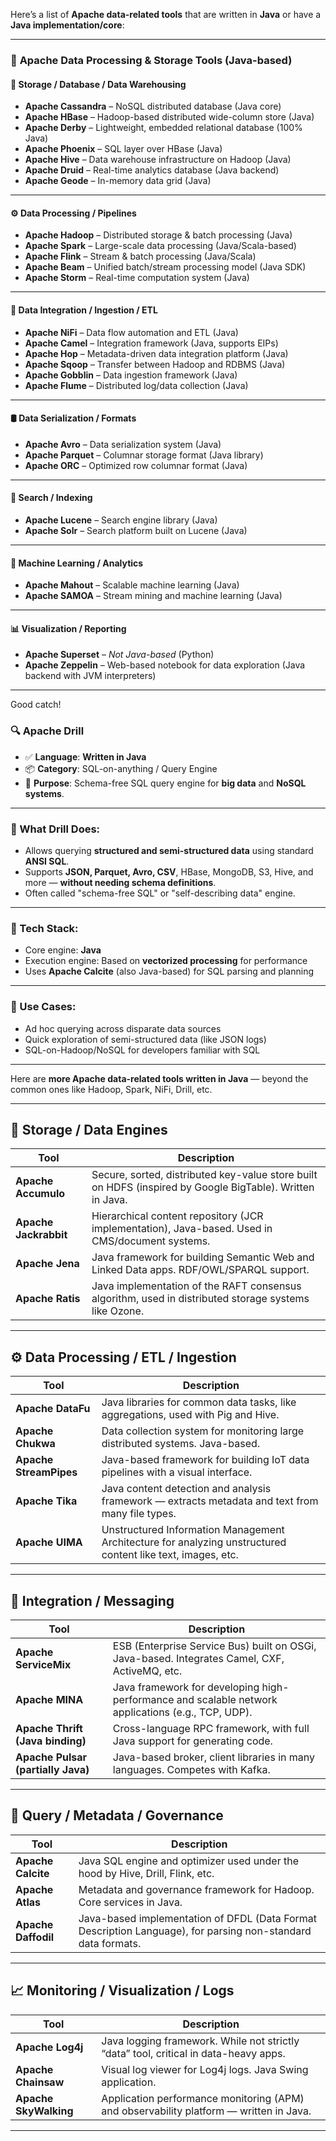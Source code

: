 Here’s a list of **Apache data-related tools** that are written in **Java** or have a **Java implementation/core**:

---

### 🔹 **Apache Data Processing & Storage Tools (Java-based)**

#### 🧱 **Storage / Database / Data Warehousing**

* **Apache Cassandra** – NoSQL distributed database (Java core)
* **Apache HBase** – Hadoop-based distributed wide-column store (Java)
* **Apache Derby** – Lightweight, embedded relational database (100% Java)
* **Apache Phoenix** – SQL layer over HBase (Java)
* **Apache Hive** – Data warehouse infrastructure on Hadoop (Java)
* **Apache Druid** – Real-time analytics database (Java backend)
* **Apache Geode** – In-memory data grid (Java)

---

#### ⚙️ **Data Processing / Pipelines**

* **Apache Hadoop** – Distributed storage & batch processing (Java)
* **Apache Spark** – Large-scale data processing (Java/Scala-based)
* **Apache Flink** – Stream & batch processing (Java/Scala)
* **Apache Beam** – Unified batch/stream processing model (Java SDK)
* **Apache Storm** – Real-time computation system (Java)

---

#### 🔄 **Data Integration / Ingestion / ETL**

* **Apache NiFi** – Data flow automation and ETL (Java)
* **Apache Camel** – Integration framework (Java, supports EIPs)
* **Apache Hop** – Metadata-driven data integration platform (Java)
* **Apache Sqoop** – Transfer between Hadoop and RDBMS (Java)
* **Apache Gobblin** – Data ingestion framework (Java)
* **Apache Flume** – Distributed log/data collection (Java)

---

#### 🛢️ **Data Serialization / Formats**

* **Apache Avro** – Data serialization system (Java)
* **Apache Parquet** – Columnar storage format (Java library)
* **Apache ORC** – Optimized row columnar format (Java)

---

#### 🔎 **Search / Indexing**

* **Apache Lucene** – Search engine library (Java)
* **Apache Solr** – Search platform built on Lucene (Java)

---

#### 🧠 **Machine Learning / Analytics**

* **Apache Mahout** – Scalable machine learning (Java)
* **Apache SAMOA** – Stream mining and machine learning (Java)

---

#### 📊 **Visualization / Reporting**

* **Apache Superset** – *Not Java-based* (Python)
* **Apache Zeppelin** – Web-based notebook for data exploration (Java backend with JVM interpreters)

---

Good catch!

### 🔍 **Apache Drill**

* ✅ **Language**: **Written in Java**
* 📦 **Category**: SQL-on-anything / Query Engine
* 🧠 **Purpose**: Schema-free SQL query engine for **big data** and **NoSQL systems**.

---

### 🔹 What Drill Does:

* Allows querying **structured and semi-structured data** using standard **ANSI SQL**.
* Supports **JSON, Parquet, Avro, CSV**, HBase, MongoDB, S3, Hive, and more — **without needing schema definitions**.
* Often called "schema-free SQL" or "self-describing data" engine.

---

### 🔹 Tech Stack:

* Core engine: **Java**
* Execution engine: Based on **vectorized processing** for performance
* Uses **Apache Calcite** (also Java-based) for SQL parsing and planning

---

### 🔹 Use Cases:

* Ad hoc querying across disparate data sources
* Quick exploration of semi-structured data (like JSON logs)
* SQL-on-Hadoop/NoSQL for developers familiar with SQL

---
Here are **more Apache data-related tools written in Java** — beyond the common ones like Hadoop, Spark, NiFi, Drill, etc.

---

## 🧱 **Storage / Data Engines**

| Tool                  | Description                                                                                               |
| --------------------- | --------------------------------------------------------------------------------------------------------- |
| **Apache Accumulo**   | Secure, sorted, distributed key-value store built on HDFS (inspired by Google BigTable). Written in Java. |
| **Apache Jackrabbit** | Hierarchical content repository (JCR implementation), Java-based. Used in CMS/document systems.           |
| **Apache Jena**       | Java framework for building Semantic Web and Linked Data apps. RDF/OWL/SPARQL support.                    |
| **Apache Ratis**      | Java implementation of the RAFT consensus algorithm, used in distributed storage systems like Ozone.      |

---

## ⚙️ **Data Processing / ETL / Ingestion**

| Tool                   | Description                                                                                                 |
| ---------------------- | ----------------------------------------------------------------------------------------------------------- |
| **Apache DataFu**      | Java libraries for common data tasks, like aggregations, used with Pig and Hive.                            |
| **Apache Chukwa**      | Data collection system for monitoring large distributed systems. Java-based.                                |
| **Apache StreamPipes** | Java-based framework for building IoT data pipelines with a visual interface.                               |
| **Apache Tika**        | Java content detection and analysis framework — extracts metadata and text from many file types.            |
| **Apache UIMA**        | Unstructured Information Management Architecture for analyzing unstructured content like text, images, etc. |

---

## 🔄 **Integration / Messaging**

| Tool                               | Description                                                                                        |
| ---------------------------------- | -------------------------------------------------------------------------------------------------- |
| **Apache ServiceMix**              | ESB (Enterprise Service Bus) built on OSGi, Java-based. Integrates Camel, CXF, ActiveMQ, etc.      |
| **Apache MINA**                    | Java framework for developing high-performance and scalable network applications (e.g., TCP, UDP). |
| **Apache Thrift (Java binding)**   | Cross-language RPC framework, with full Java support for generating code.                          |
| **Apache Pulsar (partially Java)** | Java-based broker, client libraries in many languages. Competes with Kafka.                        |

---

## 🧠 **Query / Metadata / Governance**

| Tool                | Description                                                                                                  |
| ------------------- | ------------------------------------------------------------------------------------------------------------ |
| **Apache Calcite**  | Java SQL engine and optimizer used under the hood by Hive, Drill, Flink, etc.                                |
| **Apache Atlas**    | Metadata and governance framework for Hadoop. Core services in Java.                                         |
| **Apache Daffodil** | Java-based implementation of DFDL (Data Format Description Language), for parsing non-standard data formats. |

---

## 📈 **Monitoring / Visualization / Logs**

| Tool                  | Description                                                                            |
| --------------------- | -------------------------------------------------------------------------------------- |
| **Apache Log4j**      | Java logging framework. While not strictly “data” tool, critical in data-heavy apps.   |
| **Apache Chainsaw**   | Visual log viewer for Log4j logs. Java Swing application.                              |
| **Apache SkyWalking** | Application performance monitoring (APM) and observability platform — written in Java. |

---
